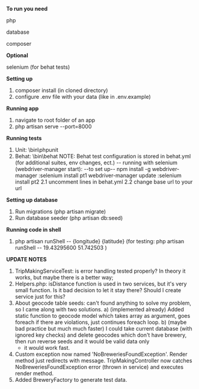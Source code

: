 **To run you need**
<p> php </p>
<p> database </p>
<p> composer </p>

**Optional**
<p> selenium (for behat tests) </p>

**Setting up**
1. composer install (in cloned directory)
2. configure .env file with your data (like in .env.example)

**Running app**
1. navigate to root folder of an app
2. php artisan serve --port=8000

**Running tests**
1. Unit: \bin\phpunit
2. Behat: \bin\behat NOTE: Behat test configuration is stored in behat.yml (for additional suites, env changes, ect.)
    -- running with selenium (webdriver-manager start):
    --to set up--
        npm install -g webdriver-manager :selenium install pt1
        webdriver-manager update         :selenium install pt2
    2.1 uncomment lines in behat.yml
    2.2 change base url to your url
    
**Setting up database**
1. Run migrations (php artisan migrate)
2. Run database seeder (php artisan db:seed)

**Running code in shell**
1. php artisan runShell -- {longitude} {latitude}
(for testing: php artisan runShell -- 19.43295600 51.742503 )

**UPDATE NOTES**
1. TripMakingServiceTest: is error handling tested properly? In theory it works, but maybe
   there is a better way;
2. Helpers.php: isDistance function is used in two services, but it's very small function.
   Is it bad decision to let it stay there? Should I create service just for this?
3. About geocode table seeds: can't found anything to solve my problem, so I came along with two solutions.
   a) (implemented already) Added static function to geocode model which takes array as argument, goes foreach
   if there are violations, just continues foreach loop.
   b) (maybe bad practice but much much faster) I could take current database (with ignored key checks)
   and delete geocodes which don't have brewery, then run reverse seeds and it would be valid data only
   + it would work fast.
4. Custom exception now named 'NoBreweriesFoundException'. Render method just redirects with message. 
   TripMakingController now catches NoBreweriesFoundException error (thrown in service) and executes
   render method.
5. Added BreweryFactory to generate test data. 